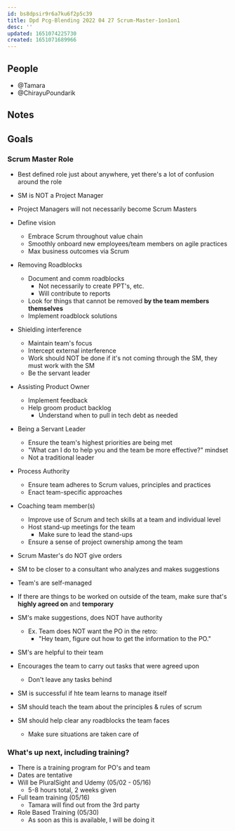 ```yaml
---
id: bs8dpsir9r6a7ku6f2p5c39
title: Dpd Pcg-Blending 2022 04 27 Scrum-Master-1on1on1
desc: ''
updated: 1651074225730
created: 1651071689966
---
```


## People
- @Tamara
- @ChirayuPoundarik

## Notes

## Goals
### Scrum Master Role
- Best defined role just about anywhere, yet there's a lot of confusion around the role
- SM is NOT a Project Manager
- Project Managers will not necessarily become Scrum Masters
- Define vision
  - Embrace Scrum throughout value chain
  - Smoothly onboard new employees/team members on agile practices
  - Max business outcomes via Scrum
- Removing Roadblocks
  - Document and comm roadblocks
    - Not necessarily to create PPT's, etc.
    - Will contribute to reports
  - Look for things that cannot be removed **by the team members themselves**
  - Implement roadblock solutions
- Shielding interference
  - Maintain team's focus
  - Intercept external interference
  - Work should NOT be done if it's not coming through the SM, they must work with the SM
  - Be the servant leader
- Assisting Product Owner
  - Implement feedback 
  - Help groom product backlog
    - Understand when to pull in tech debt as needed
- Being a Servant Leader
  - Ensure the team's highest priorities are being met
  - "What can I do to help you and the team be more effective?" mindset
  - Not a traditional leader
- Process Authority
  - Ensure team adheres to Scrum values, principles and practices
  - Enact team-specific approaches
- Coaching team member(s)
  - Improve use of Scrum and tech skills at a team and individual level
  - Host stand-up meetings for the team
    - Make sure to lead the stand-ups
  - Ensure a sense of project ownership among the team

- Scrum Master's do NOT give orders
- SM to be closer to a consultant who analyzes and makes suggestions
- Team's are self-managed
- If there are things to be worked on outside of the team, make sure that's **highly agreed on** and **temporary**
- SM's make suggestions, does NOT have authority
  - Ex. Team does NOT want the PO in the retro:
    - "Hey team, figure out how to get the information to the PO."

- SM's are helpful to their team
- Encourages the team to carry out tasks that were agreed upon
  - Don't leave any tasks behind
- SM is successful if hte team learns to manage itself
- SM should teach the team about the principles & rules of scrum
- SM should help clear any roadblocks the team faces
  - Make sure situations are taken care of


### What's up next, including training?
- There is a training program for PO's and team
- Dates are tentative
- Will be PluralSight and Udemy (05/02 - 05/16)
  - 5-8 hours total, 2 weeks given
- Full team training (05/16)
  - Tamara will find out from the 3rd party
- Role Based Training (05/30)
  - As soon as this is available, I will be doing it